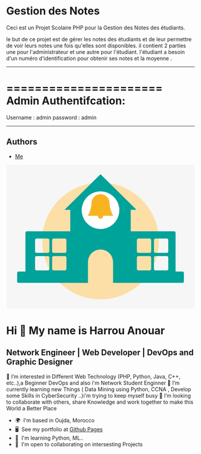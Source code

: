 
# Gestion des Notes
Ceci est un Projet Scolaire PHP pour la Gestion des Notes des étudiants.

le but de ce projet est de gérer les notes des étudiants et de leur permettre de voir leurs notes une fois qu'elles sont disponibles.
il contient 2 parties une pour l'administrateur et une autre pour l'étudiant. l'étudiant a besoin d'un numéro d'identification pour obtenir ses notes et la moyenne .

--------------------------------------------------------------------
======================
Admin Authentifcation:
======================

Username : admin
password : admin

---------------------------------------------------------------------

## Authors

- [Me](https://github.com/anouarharrou)


![Logo](https://github.com/anouarharrou/Gestion-des-notes/blob/main/icon.png)



Hi 👋 My name is Harrou Anouar
==============================

Network Engineer | Web Developer | DevOps and Graphic Designer
--------------------------------------------------------------

👀 I’m interested in Different Web Technology (PHP, Python, Java, C++, etc..),a Beginner DevOps and also i'm Network Student Enginner 
🌱 I’m currently learning new Things ( Data Mining using Python, CCNA , Develop some Skills in CyberSecurity ..)i'm trying to keep myself busy 
💞️ I’m looking to collaborate with others, share Knowledge and work together to make this World a Better Place

* 🌍  I'm based in Oujda, Morocco
* 🖥️  See my portfolio at [Github Pages](http://anouarharrou.github.io/)
* 🧠  I'm learning Python, ML..
* 🤝  I'm open to collaborating on intersesting Projects
